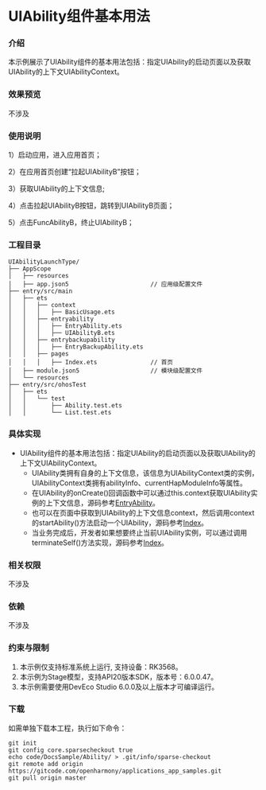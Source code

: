 # UIAbility组件基本用法

### 介绍
本示例展示了UIAbility组件的基本用法包括：指定UIAbility的启动页面以及获取UIAbility的上下文UIAbilityContext。

### 效果预览
不涉及

### 使用说明

1）启动应用，进入应用首页；

2）在应用首页创建“拉起UIAbilityB”按钮；

3）获取UIAbility的上下文信息;

4）点击拉起UIAbilityB按钮，跳转到UIAbilityB页面；

5）点击FuncAbilityB，终止UIAbilityB；

### 工程目录
```
UIAbilityLaunchType/
├── AppScope
│   ├── resources
│   ├── app.json5                       // 应用级配置文件
├── entry/src/main
│   ├── ets
│   │   ├── context
│   │   │   ├── BasicUsage.ets
│   │   ├── entryability
│   │   │   ├── EntryAbility.ets
│   │   │   ├── UIAbilityB.ets
│   │   ├── entrybackupability
│   │   │   ├── EntryBackupAbility.ets
│   │   ├── pages
│   │   │   ├── Index.ets               // 首页
│   ├── module.json5                    // 模块级配置文件
│   └── resources
├── entry/src/ohosTest
│   ├── ets
│   │   └── test
│   │       ├── Ability.test.ets
│   │       └── List.test.ets
```
### 具体实现

* UIAbility组件的基本用法包括：指定UIAbility的启动页面以及获取UIAbility的上下文UIAbilityContext。
    * UIAbility类拥有自身的上下文信息，该信息为UIAbilityContext类的实例，UIAbilityContext类拥有abilityInfo、currentHapModuleInfo等属性。
    * 在UIAbility的onCreate()回调函数中可以通过this.context获取UIAbility实例的上下文信息，源码参考[EntryAbility](/entry/src/main/ets/entryability/EntryAbility.ets)。
    * 也可以在页面中获取到UIAbility的上下文信息context，然后调用context的startAbility()方法启动一个UIAbility，源码参考[Index](/entry/src/main/ets/pages/Index.ets)。
    * 当业务完成后，开发者如果想要终止当前UIAbility实例，可以通过调用terminateSelf()方法实现，源码参考[Index](/entry/src/main/ets/pages/Index.ets)。

### 相关权限
不涉及
### 依赖
不涉及
### 约束与限制
1. 本示例仅支持标准系统上运行, 支持设备：RK3568。
2. 本示例为Stage模型，支持API20版本SDK，版本号：6.0.0.47。
3. 本示例需要使用DevEco Studio 6.0.0及以上版本才可编译运行。
### 下载
如需单独下载本工程，执行如下命令：
```
git init
git config core.sparsecheckout true
echo code/DocsSample/Ability/ > .git/info/sparse-checkout
git remote add origin https://gitcode.com/openharmony/applications_app_samples.git
git pull origin master
```